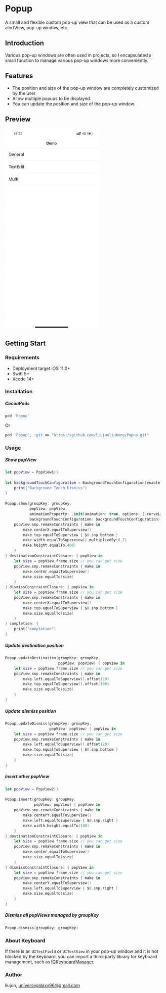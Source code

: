 # Popup

A small and flexible custom pop-up view that can be used as a custom alertView, pop-up window, etc.

## Introduction

Various pop-up windows are often used in projects, so I encapsulated a small function to manage various pop-up windows more conveniently.

## Features

- The position and size of the pop-up window are completely customized by the user.
- Allow multiple popups to be displayed.
- You can update the position and size of the pop-up window.

## Preview

<img src="GIF/example.gif" width="300">

## Getting Start

### Requirements

- Deployment target iOS 11.0+
- Swift 5+
- Xcode 14+

### Installation

##### CocoaPods

```ruby
pod 'Popup'
```

Or

```ruby
pod 'Popup', :git => "https://github.com/liujunliuhong/Popup.git"
```

### Usage

##### Show popView

```swift
let popView = PopView1()

let backgroundTouchConfiguration = BackgroundTouchConfiguration(enable: true, animationProperty: .init(animation: true, duration: 0.25)) {
    print("Background Touch Dismiss")
}

Popup.show(groupKey: groupKey,
           popView: popView,
           animationProperty: .init(animation: true, options: [.curveLinear]),
           backgroundTouchConfiguration: backgroundTouchConfiguration) { popView in
    popView.snp.remakeConstraints { make in
        make.centerX.equalToSuperview()
        make.top.equalToSuperview { $0.snp.bottom }
        make.width.equalToSuperview().multipliedBy(0.7)
        make.height.equalTo(400)
    }
} destinationConstraintClosure: { popView in
    let size = popView.frame.size // you can get size
    popView.snp.remakeConstraints { make in
        make.center.equalToSuperview()
        make.size.equalTo(size)
    }
} dismissConstraintClosure: { popView in
    let size = popView.frame.size // you can get size
    popView.snp.remakeConstraints { make in
        make.centerX.equalToSuperview()
        make.top.equalToSuperview { $0.snp.bottom }
        make.size.equalTo(size)
    }
} completion: {
    print("completion")
}
```

##### Update destination position

```swift
Popup.updateDestination(groupKey: groupKey,
                        popView: popView) { popView in
    let size = popView.frame.size // you can get size
    popView.snp.remakeConstraints { make in
        make.left.equalToSuperview().offset(20)
        make.top.equalToSuperview().offset(100)
        make.size.equalTo(size)
    }
}
```

##### Update dismiss position

```swift
Popup.updateDismiss(groupKey: groupKey,
                    popView: popView) { popView in
    let size = popView.frame.size // you can get size
    popView.snp.remakeConstraints { make in
        make.left.equalToSuperview().offset(20)
        make.top.equalToSuperview { $0.snp.bottom }
        make.size.equalTo(size)
    }
}
```

##### Insert other popView

```swift
let popView = PopView2()

Popup.insert(groupKey: groupKey,
             popView: popView) { popView in
    popView.snp.remakeConstraints { make in
        make.centerY.equalToSuperview()
        make.left.equalToSuperview { $0.snp.right }
        make.width.height.equalTo(100)
    }
} destinationConstraintClosure: { popView in
    let size = popView.frame.size // you can get size
    popView.snp.remakeConstraints { make in
        make.center.equalToSuperview()
        make.size.equalTo(size)
    }
} dismissConstraintClosure: { popView in
    let size = popView.frame.size // you can get size
    popView.snp.remakeConstraints { make in
        make.centerY.equalToSuperview()
        make.left.equalToSuperview { $0.snp.right }
        make.size.equalTo(size)
    }
}
```

##### Dismiss all popViews managed by groupKey

```swift
Popup.dismiss(groupKey: groupKey)
```

### About Keyboard

If there is an `UITextField` or `UITextView` in your pop-up window and it is not blocked by the keyboard, you can import a third-party library for keyboard management, such as [IQKeyboardManager](https://github.com/hackiftekhar/IQKeyboardManager).

### Author

liujun, universegalaxy96@gmail.com

